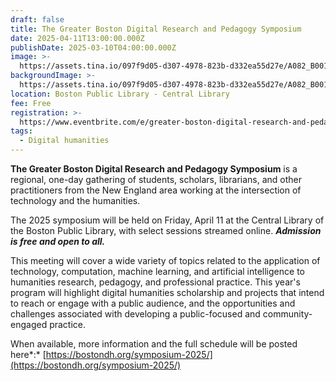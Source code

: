 ```yaml
---
draft: false
title: The Greater Boston Digital Research and Pedagogy Symposium
date: 2025-04-11T13:00:00.000Z
publishDate: 2025-03-10T04:00:00.000Z
image: >-
  https://assets.tina.io/097f9d05-d307-4978-823b-d332ea55d27e/A082_B001_F014_MasterplanSummary_1987_002.png
backgroundImage: >-
  https://assets.tina.io/097f9d05-d307-4978-823b-d332ea55d27e/A082_B001_F014_MasterplanSummary_1987_002.png
location: Boston Public Library - Central Library
fee: Free
registration: >-
  https://www.eventbrite.com/e/greater-boston-digital-research-and-pedagogy-2025-symposium-tickets-1271184851109
tags:
  - Digital humanities
---
```


**The Greater Boston Digital Research and Pedagogy Symposium** is a regional, one-day gathering of students, scholars, librarians, and other practitioners from the New England area working at the intersection of technology and the humanities.

The 2025 symposium will be held on Friday, April 11 at the Central Library of the Boston Public Library, with select sessions streamed online. ***Admission is free and open to all.***

This meeting will cover a wide variety of topics related to the application of technology, computation, machine learning, and artificial intelligence to humanities research, pedagogy, and professional practice. This year's program will highlight digital humanities scholarship and projects that intend to reach or engage with a public audience, and the opportunities and challenges associated with developing a public-focused and community-engaged practice.

When available, more information and the full schedule will be posted here*:* [https://bostondh.org/symposium-2025/](https://bostondh.org/symposium-2025/)
